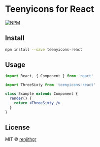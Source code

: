 # Teenyicons for React

[![NPM](https://img.shields.io/npm/v/teenyicons-react.svg)](https://www.npmjs.com/package/teenyicons-react)

## Install

```bash
npm install --save teenyicons-react
```

## Usage

```jsx
import React, { Component } from 'react'

import ThreeSixty from 'teenyicons-react'

class Example extends Component {
  render() {
    return <ThreeSixty />
  }
}
```

## License

MIT © [renjithgr](https://github.com/renjithgr)
